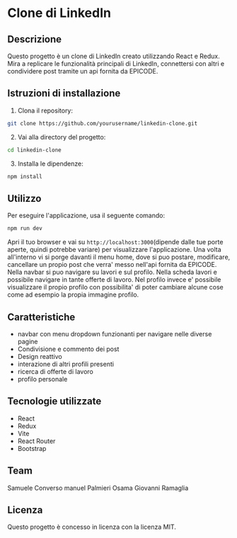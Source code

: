 # Clone di LinkedIn

## Descrizione
Questo progetto è un clone di LinkedIn creato utilizzando React e Redux. Mira a replicare le funzionalità principali di LinkedIn, connettersi con altri e condividere post tramite un api fornita da EPICODE.

## Istruzioni di installazione
1. Clona il repository:
```bash
git clone https://github.com/yourusername/linkedin-clone.git
```
2. Vai alla directory del progetto:
```bash
cd linkedin-clone
```
3. Installa le dipendenze:
```bash
npm install
```

## Utilizzo
Per eseguire l'applicazione, usa il seguente comando:
```bash
npm run dev
```
Apri il tuo browser e vai su `http://localhost:3000`(dipende dalle tue porte aperte, quindi potrebbe variare) per visualizzare l'applicazione.
Una volta all'interno vi si porge davanti il menu home, dove si puo postare, modificare, cancellare un propio post che verra' messo nell'api fornita da EPICODE.
Nella navbar si puo navigare su lavori e sul profilo.
Nella scheda lavori e possibile navigare in tante offerte di lavoro.
Nel profilo invece e' possibile visualizzare il propio profilo con possibilita' di poter cambiare alcune cose come ad esempio la propia immagine profilo.

## Caratteristiche
- navbar con menu dropdown funzionanti per navigare nelle diverse pagine
- Condivisione e commento dei post
- Design reattivo
- interazione di altri profili presenti
- ricerca di offerte di lavoro
- profilo personale

## Tecnologie utilizzate
- React
- Redux
- Vite
- React Router
- Bootstrap

## Team
Samuele Converso
manuel Palmieri
Osama
Giovanni Ramaglia

## Licenza
Questo progetto è concesso in licenza con la licenza MIT.

